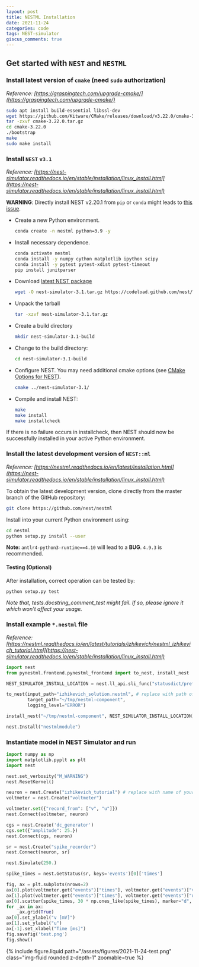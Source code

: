 ```yaml
---
layout: post
title: NESTML Installation
date: 2021-11-24
categories: code
tags: NEST-simulator
giscus_comments: true
---
```


## Get started with `NEST` and `NESTML`

### Install latest version of `cmake` (need `sudo` authorization)

*Reference: [https://graspingtech.com/upgrade-cmake/](https://graspingtech.com/upgrade-cmake/)*

```bash
sudo apt install build-essential libssl-dev
wget https://github.com/Kitware/CMake/releases/download/v3.22.0/cmake-3.22.0.tar.gz
tar -zxvf cmake-3.22.0.tar.gz
cd cmake-3.22.0
./bootstrap
make 
sudo make install 
```

### Install `NEST` `v3.1`

*Reference: [https://nest-simulator.readthedocs.io/en/stable/installation/linux_install.html](https://nest-simulator.readthedocs.io/en/stable/installation/linux_install.html)*

**WARNING**: Directly install NEST v2.20.1 from `pip` or `conda` might leads to [this issue](https://github.com/nest/nestml/issues/670).

- Create a new Python environment.
    ```bash
    conda create -n nestml python=3.9 -y
    ```

- Install necessary dependence.
    ```bash
    conda activate nestml
    conda install -y numpy cython matplotlib ipython scipy
    conda install -y pytest pytest-xdist pytest-timeout
    pip install junitparser
    ```

- Download [latest NEST package](https://github.com/nest/nest-simulator/releases/tag/v3.1)
    ```bash
    wget -O nest-simulator-3.1.tar.gz https://codeload.github.com/nest/nest-simulator/tar.gz/refs/tags/v3.1
    ```

- Unpack the tarball
    ```bash
    tar -xzvf nest-simulator-3.1.tar.gz
    ```

- Create a build directory
    ```bash
    mkdir nest-simulator-3.1-build
    ```

- Change to the build directory:
    ```bash
    cd nest-simulator-3.1-build
    ```

- Configure NEST. You may need additional cmake options (see [CMake Options for NEST](https://nest-simulator.readthedocs.io/en/stable/installation/cmake_options.html)).
    ```bash
    cmake ../nest-simulator-3.1/
    ```

- Compile and install NEST:
    ```bash
    make
    make install
    make installcheck
    ```

If there is no failure occurs in installcheck, then NEST should now be successfully installed in your active Python environment.

### Install the latest development version of `NEST::ml`

*Reference: [https://nestml.readthedocs.io/en/latest/installation.html](https://nest-simulator.readthedocs.io/en/stable/installation/linux_install.html)*

To obtain the latest development version, clone directly from the master branch of the GitHub repository:
```bash
git clone https://github.com/nest/nestml
```

Install into your current Python environment using:
```bash
cd nestml
python setup.py install --user
```

**Note:** `antlr4-python3-runtime==4.10` will lead to a **BUG**. `4.9.3` is recommended.

#### Testing (Optional)
After installation, correct operation can be tested by:
```bash
python setup.py test
```
*Note that, tests.docstring_comment_test might fail. If so, please ignore it which won't affect your usage.*

### Install example `*.nestml` file

*Reference: [https://nestml.readthedocs.io/en/latest/tutorials/izhikevich/nestml_izhikevich_tutorial.html](https://nest-simulator.readthedocs.io/en/stable/installation/linux_install.html)*

```python
import nest
from pynestml.frontend.pynestml_frontend import to_nest, install_nest

NEST_SIMULATOR_INSTALL_LOCATION = nest.ll_api.sli_func("statusdict/prefix ::")

to_nest(input_path="izhikevich_solution.nestml", # replace with path of your own nestml file
        target_path="~/tmp/nestml-component",
        logging_level="ERROR")

install_nest("~/tmp/nestml-component", NEST_SIMULATOR_INSTALL_LOCATION)

nest.Install("nestmlmodule")
```

### Instantiate model in NEST Simulator and run

```python
import numpy as np
import matplotlib.pyplt as plt
import nest

nest.set_verbosity("M_WARNING")
nest.ResetKernel()

neuron = nest.Create("izhikevich_tutorial") # replace with name of your own model
voltmeter = nest.Create("voltmeter")

voltmeter.set({"record_from": ["v", "u"]})
nest.Connect(voltmeter, neuron)

cgs = nest.Create('dc_generator')
cgs.set({"amplitude": 25.})
nest.Connect(cgs, neuron)

sr = nest.Create("spike_recorder")
nest.Connect(neuron, sr)

nest.Simulate(250.)

spike_times = nest.GetStatus(sr, keys='events')[0]['times']

fig, ax = plt.subplots(nrows=2)
ax[0].plot(voltmeter.get("events")["times"], voltmeter.get("events")["v"])
ax[1].plot(voltmeter.get("events")["times"], voltmeter.get("events")["u"])
ax[0].scatter(spike_times, 30 * np.ones_like(spike_times), marker="d", c="orange", alpha=.8, zorder=99)
for _ax in ax:
    _ax.grid(True)
ax[0].set_ylabel("v [mV]")
ax[1].set_ylabel("u")
ax[-1].set_xlabel("Time [ms]")
fig.savefig('test.png')
fig.show()
```

<div class="row">
    {% include figure.liquid path="/assets/figures/2021-11-24-test.png" class="img-fluid rounded z-depth-1" zoomable=true %}
</div>